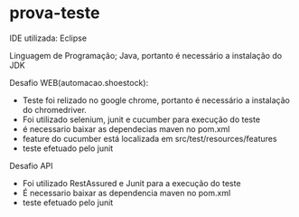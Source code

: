 # prova-teste

IDE utilizada: Eclipse

Linguagem de Programação; Java, portanto é necessário a instalação do JDK

Desafio WEB(automacao.shoestock):
- Teste foi relizado no google chrome, portanto é necessário a instalação do chromedriver.
- Foi utilizado selenium, junit e cucumber para execução do teste
- é necessario baixar as dependecias maven no pom.xml
- feature do cucumber está localizada em src/test/resources/features
- teste efetuado pelo junit
 
Desafio API
- Foi utilizado RestAssured e Junit para a execução do teste
- É necessario baixar as dependencia maven no pom.xml
- teste efetuado pelo junit
